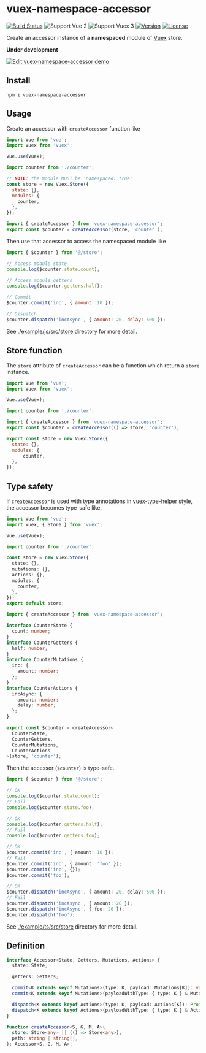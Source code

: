 # vuex-namespace-accessor
[![Build Status](https://travis-ci.com/lambdalisue/vuex-namespace-accessor.svg?branch=master)](https://travis-ci.com/lambdalisue/vuex-namespace-accessor)
![Support Vue 2](https://img.shields.io/badge/support-Vue%202-yellowgreen.svg)
![Support Vuex 3](https://img.shields.io/badge/support-Vuex%203-yellowgreen.svg)
[![Version](https://img.shields.io/npm/v/vuex-namespace-accessor.svg)](https://www.npmjs.com/package/vuex-namespace-accessor)
[![License](https://img.shields.io/github/license/lambdalisue/vuex-namespace-accessor.svg)](LICENSE)

Create an accessor instance of a **namespaced** module of [Vuex](https://github.com/vuejs/vuex) store.

**Under development**

[![Edit vuex-namespace-accessor demo](https://codesandbox.io/static/img/play-codesandbox.svg)](https://codesandbox.io/s/vuex-namespace-accessor-demo-qw00c?fontsize=14)

## Install

```
npm i vuex-namespace-accessor
```

## Usage

Create an accessor with `createAccessor` function like

```javascript
import Vue from 'vue';
import Vuex from 'vuex';

Vue.use(Vuex);

import counter from './counter';

// NOTE: the module MUST be 'namespaced: true'
const store = new Vuex.Store({
  state: {},
  modules: {
    counter,
  },
});

import { createAccessor } from 'vuex-namespace-accessor';
export const $counter = createAccessor(store, 'counter');
```

Then use that accessor to access the namespaced module like

```javascript
import { $counter } from '@/store';

// Access module state
console.log($counter.state.count);

// Access module getters
console.log($counter.getters.half);

// Commit
$counter.commit('inc', { amount: 10 });

// Dispatch
$counter.dispatch('incAsync', { amount: 20, delay: 500 });
```

See [./example/js/src/store](./example/js/src/store) directory for more detail.

## Store function

The `store` attribute of `createAccessor` can be a function which return a `store` instance.

```javascript
import Vue from 'vue';
import Vuex from 'vuex';

Vue.use(Vuex);

import counter from './counter';

import { createAccessor } from 'vuex-namespace-accessor';
export const $counter = createAccessor(() => store, 'counter');

export const store = new Vuex.Store({
  state: {},
  modules: {
      counter,
  },
});
```


## Type safety

If `createAccessor` is used with type annotations in [vuex-type-helper](https://github.com/ktsn/vuex-type-helper) style, the accessor becomes type-safe like.

```typescript
import Vue from 'vue';
import Vuex, { Store } from 'vuex';

Vue.use(Vuex);

import counter from './counter';

const store = new Vuex.Store({
  state: {},
  mutations: {},
  actions: {},
  modules: {
    counter,
  },
});
export default store;

import { createAccessor } from 'vuex-namespace-accessor';

interface CounterState {
  count: number;
}
interface CounterGetters {
  half: number;
}
interface CounterMutations {
  inc: {
    amount: number;
  };
}
interface CounterActions {
  incAsync: {
    amount: number;
    delay: number;
  };
}

export const $counter = createAccessor<
  CounterState,
  CounterGetters,
  CounterMutations,
  CounterActions
>(store, 'counter');
```

Then the accessor (`$counter`) is type-safe.

```typescript
import { $counter } from '@/store';

// OK
console.log($counter.state.count);
// Fail 
console.log($counter.state.foo);

// OK
console.log($counter.getters.half);
// Fail
console.log($counter.getters.foo);

// OK
$counter.commit('inc', { amount: 10 });
// Fail
$counter.commit('inc', { amount: 'foo' });
$counter.commit('inc', {});
$counter.commit('foo');

// OK
$counter.dispatch('incAsync', { amount: 20, delay: 500 });
// Fail
$counter.dispatch('incAsync', { amount: 20 });
$counter.dispatch('incAsync', { foo: 20 });
$counter.dispatch('foo');
```
See [./example/ts/src/store](./example/ts/src/store) directory for more detail.

## Definition

```typescript
interface Accessor<State, Getters, Mutations, Actions> {
  state: State;

  getters: Getters;

  commit<K extends keyof Mutations>(type: K, payload: Mutations[K]): void;
  commit<K extends keyof Mutations>(payloadWithType: { type: K } & Mutations[K]): void;

  dispatch<K extends keyof Actions>(type: K, payload: Actions[K]): Promise<any> | void;
  dispatch<K extends keyof Actions>(payloadWithType: { type: K } & Actions[K]): Promise<any> | void;
}

function createAccessor<S, G, M, A>(
  store: Store<any> || (() => Store<any>),
  path: string | string[],
): Accessor<S, G, M, A>;
```
